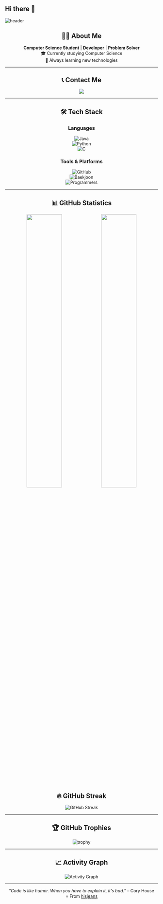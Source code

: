 ## Hi there 👋
<!--
**hisjeans/hisjeans** is a ✨ _special_ ✨ repository because its `README.md` (this file) appears on your GitHub profile.
Here are some ideas to get you started:
-->
![header](https://capsule-render.vercel.app/api?type=waving&color=timeGradient&text=Welcome%20to%20hisjeans'%20GitHub%20👋&animation=twinkling&fontSize=35&fontAlignY=40&fontAlign=70&height=250)

<div align="center">

## 🙋‍♂️ About Me  
**Computer Science Student** | **Developer** | **Problem Solver**  
🎓 Currently studying Computer Science  
🌱 Always learning new technologies  

</div>

---

<div align="center">

## 📞 Contact Me  
<a href="mailto:his7jeans@gmail.com" target="_blank">
  <img src="https://img.shields.io/badge/Gmail-EA4335.svg?style=for-the-badge&logo=Gmail&logoColor=white"/>
</a>  

</div>

---

<div align="center">

## 🛠️ Tech Stack  

### Languages  
![Java](https://img.shields.io/badge/Java-007396.svg?style=for-the-badge&logo=Java&logoColor=white)  
![Python](https://img.shields.io/badge/Python-3776AB.svg?style=for-the-badge&logo=Python&logoColor=white)  
![C](https://img.shields.io/badge/C-00599C.svg?style=for-the-badge&logo=C&logoColor=white)  

### Tools & Platforms  
![GitHub](https://img.shields.io/badge/GitHub-181717.svg?style=for-the-badge&logo=GitHub&logoColor=white)  
![Baekjoon](https://img.shields.io/badge/Baekjoon-0076C0.svg?style=for-the-badge&logo=Codeforces&logoColor=white)  
![Programmers](https://img.shields.io/badge/Programmers-0099FF.svg?style=for-the-badge&logo=Hackerrank&logoColor=white)  

</div>

---

<div align="center">

## 📊 GitHub Statistics  
<img width="48%" src="https://github-readme-stats.vercel.app/api?username=hisjeans&show_icons=true&theme=radical&hide_border=true&count_private=true" />  
<img width="48%" src="https://github-readme-stats.vercel.app/api/top-langs?username=hisjeans&layout=compact&langs_count=8&theme=radical&hide_border=true" />  

</div>

<div align="center">

## 🔥 GitHub Streak  
![GitHub Streak](https://streak-stats.demolab.com?user=hisjeans&theme=radical&hide_border=true)  

</div>

---

<div align="center">

## 🏆 GitHub Trophies  
![trophy](https://github-profile-trophy.vercel.app/?username=hisjeans&theme=radical&no-frame=true&no-bg=true&margin-w=4)  

</div>

---

<div align="center">

## 📈 Activity Graph  
![Activity Graph](https://github-readme-activity-graph.vercel.app/graph?username=hisjeans&theme=redical&hide_border=true)  

</div>

---

<div align="center">

*"Code is like humor. When you have to explain it, it's bad."* – Cory House  
⭐️ From [hisjeans](https://github.com/hisjeans)  

</div>
